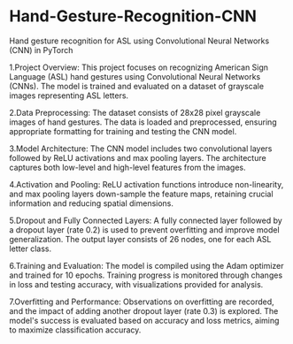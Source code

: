 # Hand-Gesture-Recognition-CNN
Hand gesture recognition for ASL using Convolutional Neural Networks (CNN) in PyTorch

1.Project Overview: This project focuses on recognizing American Sign Language (ASL) hand gestures using Convolutional Neural Networks (CNNs). The model is trained and evaluated on a dataset of grayscale images representing ASL letters.

2.Data Preprocessing: The dataset consists of 28x28 pixel grayscale images of hand gestures. The data is loaded and preprocessed, ensuring appropriate formatting for training and testing the CNN model.

3.Model Architecture: The CNN model includes two convolutional layers followed by ReLU activations and max pooling layers. The architecture captures both low-level and high-level features from the images.

4.Activation and Pooling: ReLU activation functions introduce non-linearity, and max pooling layers down-sample the feature maps, retaining crucial information and reducing spatial dimensions.

5.Dropout and Fully Connected Layers: A fully connected layer followed by a dropout layer (rate 0.2) is used to prevent overfitting and improve model generalization. The output layer consists of 26 nodes, one for each ASL letter class.

6.Training and Evaluation: The model is compiled using the Adam optimizer and trained for 10 epochs. Training progress is monitored through changes in loss and testing accuracy, with visualizations provided for analysis.

7.Overfitting and Performance: Observations on overfitting are recorded, and the impact of adding another dropout layer (rate 0.3) is explored. The model's success is evaluated based on accuracy and loss metrics, aiming to maximize classification accuracy.
